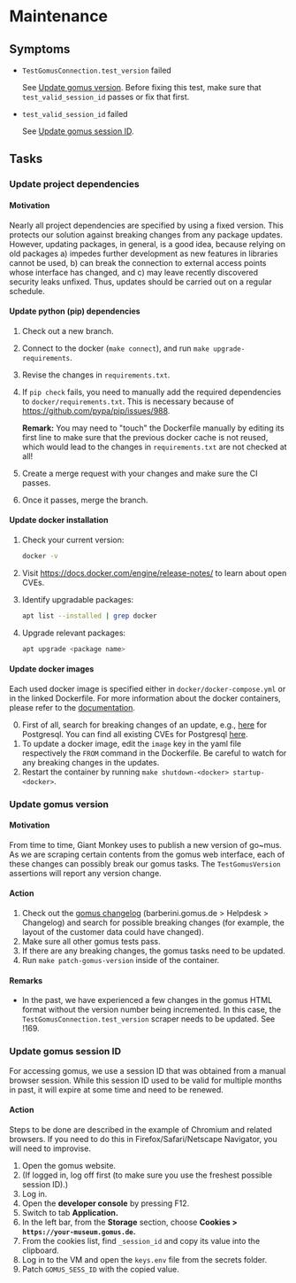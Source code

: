 # Maintenance

## Symptoms

- `TestGomusConnection.test_version` failed

  See [Update gomus version](#update-gomus-version).
  Before fixing this test, make sure that `test_valid_session_id` passes or fix that first.

- `test_valid_session_id` failed

  See [Update gomus session ID](#update-gomus-session-id).

## Tasks

### Update project dependencies

#### Motivation

Nearly all project dependencies are specified by using a fixed version.
This protects our solution against breaking changes from any package updates.
However, updating packages, in general, is a good idea, because relying on old packages
a) impedes further development as new features in libraries cannot be used,
b) can break the connection to external access points whose interface has changed, and
c) may leave recently discovered security leaks unfixed.
Thus, updates should be carried out on a regular schedule.

#### Update python (pip) dependencies

1. Check out a new branch.
2. Connect to the docker (`make connect`), and run `make upgrade-requirements`.
3. Revise the changes in `requirements.txt`.
4. If `pip check` fails, you need to manually add the required dependencies to `docker/requirements.txt`.
   This is necessary because of <https://github.com/pypa/pip/issues/988>.

   **Remark:** You may need to "touch" the Dockerfile manually by editing its first line to make sure that the previous docker cache is not reused, which would lead to the changes in `requirements.txt` are not checked at all!

5. Create a merge request with your changes and make sure the CI passes.
6. Once it passes, merge the branch.

#### Update docker installation

1. Check your current version:

   ```sh
   docker -v
   ```

2. Visit <https://docs.docker.com/engine/release-notes/> to learn about open CVEs.

3. Identify upgradable packages:

   ```sh
   apt list --installed | grep docker
   ```

4. Upgrade relevant packages:

   ```sh
   apt upgrade <package name>
   ```

#### Update docker images

Each used docker image is specified either in `docker/docker-compose.yml` or in the linked Dockerfile.
For more information about the docker containers, please refer to the [documentation](DOCUMENTATION.md#docker-containers).

0. First of all, search for breaking changes of an update, e.g., [here](https://www.postgresql.org/docs/release/) for Postgresql.
   You can find all existing CVEs for Postgresql [here](https://www.postgresql.org/support/security/).
1. To update a docker image, edit the `image` key in the yaml file respectively the `FROM` command in the Dockerfile.
   Be careful to watch for any breaking changes in the updates.
2. Restart the container by running `make shutdown-<docker> startup-<docker>`.

### Update gomus version

#### Motivation

From time to time, Giant Monkey uses to publish a new version of go~mus.
As we are scraping certain contents from the gomus web interface, each of these changes can possibly break our gomus tasks.
The `TestGomusVersion` assertions will report any version change.

#### Action

1. Check out the [gomus changelog](https://barberini.gomus.de/wiki/spaces/REL/pages/243073130) (barberini.gomus.de > Helpdesk > Changelog) and search for possible breaking changes (for example, the layout of the customer data could have changed).
2. Make sure all other gomus tests pass.
3. If there are any breaking changes, the gomus tasks need to be updated.
4. Run `make patch-gomus-version` inside of the container.

#### Remarks

- In the past, we have experienced a few changes in the gomus HTML format without the version number being incremented.
  In this case, the `TestGomusConnection.test_version` scraper needs to be updated. See !169.

### Update gomus session ID

For accessing gomus, we use a session ID that was obtained from a manual browser session.
While this session ID used to be valid for multiple months in past, it will expire at some time and need to be renewed.

#### Action

Steps to be done are described in the example of Chromium and related browsers.
If you need to do this in Firefox/Safari/Netscape Navigator, you will need to improvise.

1. Open the gomus website.
2. (If logged in, log off first (to make sure you use the freshest possible session ID).)
3. Log in.
4. Open the **developer console** by pressing F12.
5. Switch to tab **Application.**
6. In the left bar, from the **Storage** section, choose **Cookies > `https://your-museum.gomus.de`.**
7. From the cookies list, find `_session_id` and copy its value into the clipboard.
8. Log in to the VM and open the `keys.env` file from the secrets folder.
9. Patch `GOMUS_SESS_ID` with the copied value.
